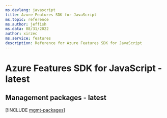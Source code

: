 ```yaml
---
ms.devlang: javascript
title: Azure Features SDK for JavaScript
ms.topic: reference
ms.author: jeffish
ms.data: 08/31/2022
author: xirzec
ms.service: features
description: Reference for Azure Features SDK for JavaScript
---
```

# Azure Features SDK for JavaScript - latest

## Management packages - latest
[!INCLUDE [mgmt-packages](features-mgmt-index.md)]